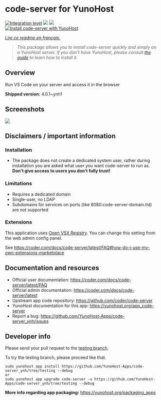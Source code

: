 <!--
N.B.: This README was automatically generated by https://github.com/YunoHost/apps/tree/master/tools/README-generator
It shall NOT be edited by hand.
-->

# code-server for YunoHost

[![Integration level](https://dash.yunohost.org/integration/code-server.svg)](https://dash.yunohost.org/appci/app/code-server) ![](https://ci-apps.yunohost.org/ci/badges/code-server.status.svg) ![](https://ci-apps.yunohost.org/ci/badges/code-server.maintain.svg)  
[![Install code-server with YunoHost](https://install-app.yunohost.org/install-with-yunohost.svg)](https://install-app.yunohost.org/?app=code-server)

*[Lire ce readme en français.](./README_fr.md)*

> *This package allows you to install code-server quickly and simply on a YunoHost server.
If you don't have YunoHost, please consult [the guide](https://yunohost.org/#/install) to learn how to install it.*

## Overview

Run VS Code on your server and access it in the browser

**Shipped version:** 4.0.1~ynh1



## Screenshots

![](./doc/screenshots/screenshot.png)

## Disclaimers / important information

### Installation

* The package does not create a dedicated system user, rather during installation you are asked what user you want code-server to run as. **Don't give access to users you don't fully trust!**

### Limitations

* Requires a dedicated domain
* Single-user, no LDAP
* Subdomains for services on ports (like 8080.code-server-domain.tld) are not supported

### Extensions

This application uses [Open VSX Registry](https://open-vsx.org/). You can change this setting from the web admin config panel.

See https://coder.com/docs/code-server/latest/FAQ#how-do-i-use-my-own-extensions-marketplace

## Documentation and resources

* Official user documentation: https://coder.com/docs/code-server/latest/FAQ
* Official admin documentation: https://coder.com/docs/code-server/latest
* Upstream app code repository: https://github.com/coder/code-server
* YunoHost documentation for this app: https://yunohost.org/app_code-server
* Report a bug: https://github.com/YunoHost-Apps/code-server_ynh/issues

## Developer info

Please send your pull request to the [testing branch](https://github.com/YunoHost-Apps/code-server_ynh/tree/testing).

To try the testing branch, please proceed like that.
```
sudo yunohost app install https://github.com/YunoHost-Apps/code-server_ynh/tree/testing --debug
or
sudo yunohost app upgrade code-server -u https://github.com/YunoHost-Apps/code-server_ynh/tree/testing --debug
```

**More info regarding app packaging:** https://yunohost.org/packaging_apps